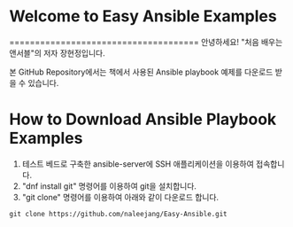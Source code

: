 # Welcome to Easy Ansible Examples
=====================================
안녕하세요!
"처음 배우는 앤서블"의 저자 장현정입니다.

본 GitHub Repository에서는 책에서 사용된 Ansible playbook 예제를 다운로드 받을 수 있습니다.

How to Download Ansible Playbook Examples
=====================================
1. 테스트 베드로 구축한 ansible-server에 SSH 애플리케이션을 이용하여 접속합니다.
2. "dnf install git" 명령어를 이용하여 git을 설치합니다. 
3. "git clone" 명령어를 이용하여 아래와 같이 다운로드 합니다.

```
git clone https://github.com/naleejang/Easy-Ansible.git
```
